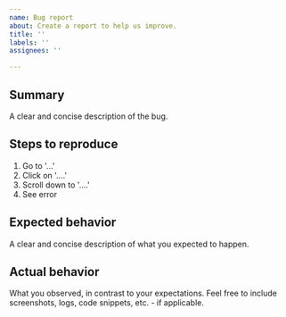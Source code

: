 ```yaml
---
name: Bug report
about: Create a report to help us improve.
title: ''
labels: ''
assignees: ''

---
```


## Summary

A clear and concise description of the bug.

## Steps to reproduce

1. Go to '...'
2. Click on '....'
3. Scroll down to '....'
4. See error

## Expected behavior

A clear and concise description of what you expected to happen.

## Actual behavior

What you observed, in contrast to your expectations.
Feel free to include screenshots, logs, code snippets, etc. - if applicable.
